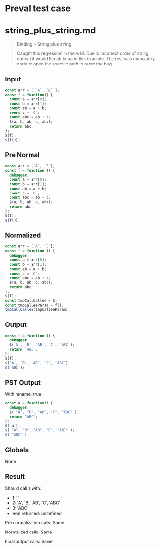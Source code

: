 # Preval test case

# string_plus_string.md

> Binding > String plus string
>
> Caught this regression in the wild. Due to incorrect order of string concat it would flip ab to ba in this example.
> The rest was mandatory code to open the specific path to repro the bug.

## Input

`````js filename=intro
const arr = [ `A`, `B` ];
const f = function() {
  const a = arr[0];
  const b = arr[1];
  const ab = a + b;
  const c = `C`;
  const abc = ab + c;
  $(a, b, ab, c, abc);
  return abc;
};
$(f);
$(f());
`````

## Pre Normal

`````js filename=intro
const arr = [`A`, `B`];
const f = function () {
  debugger;
  const a = arr[0];
  const b = arr[1];
  const ab = a + b;
  const c = `C`;
  const abc = ab + c;
  $(a, b, ab, c, abc);
  return abc;
};
$(f);
$(f());
`````

## Normalized

`````js filename=intro
const arr = [`A`, `B`];
const f = function () {
  debugger;
  const a = arr[0];
  const b = arr[1];
  const ab = a + b;
  const c = `C`;
  const abc = ab + c;
  $(a, b, ab, c, abc);
  return abc;
};
$(f);
const tmpCallCallee = $;
const tmpCalleeParam = f();
tmpCallCallee(tmpCalleeParam);
`````

## Output

`````js filename=intro
const f = function () {
  debugger;
  $(`A`, `B`, `AB`, `C`, `ABC`);
  return `ABC`;
};
$(f);
$(`A`, `B`, `AB`, `C`, `ABC`);
$(`ABC`);
`````

## PST Output

With rename=true

`````js filename=intro
const a = function() {
  debugger;
  $( "A", "B", "AB", "C", "ABC" );
  return "ABC";
};
$( a );
$( "A", "B", "AB", "C", "ABC" );
$( "ABC" );
`````

## Globals

None

## Result

Should call `$` with:
 - 1: '<function>'
 - 2: 'A', 'B', 'AB', 'C', 'ABC'
 - 3: 'ABC'
 - eval returned: undefined

Pre normalization calls: Same

Normalized calls: Same

Final output calls: Same
